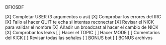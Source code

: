DFIOSDF

 [X] Completar USER (3 argumentos o asi)
 [X] Comprobar los errores del IRC
 [X] Fallo al hacer QUIT te echa si intentas reconectar
 [X] Revisar el NICK para validar el nombre
 [X] Añadir un broadcast al hacer el cambio de NICK
 [X] Comprobar los leaks
 [   ] Hacer el TOPIC
 [   ] Hacer MODE
 [   ] Comentarios del KICK
 [   ] Revisar todas las señales
 [   ] BONUS bot
 [   ] BONUS archivos